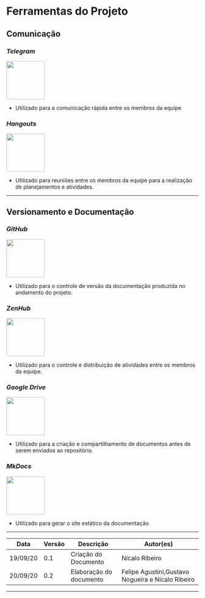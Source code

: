 # Ferramentas do Projeto

## Comunicação

### _Telegram_

<img src="../images/telegram-logo.png" height="100" width="100">

- Utilizado para a comunicação rápida entre os membros da equipe

### _Hangouts_

<img src="../images/hangouts-logo.png" height="100" width="100">

- Utilizado para reuniões entre os membros da equipe para a realização de planejamentos e atividades.

---

## Versionamento e Documentação

### _GitHub_

<img src="../images/github-logo.png" height="100" width="100">

- Utilizado para o controle de versão da documentação produzida no andamento do projeto.

### _ZenHub_

<img src="../images/zenhub-logo.png" height="100" width="100">

- Utilizado para o controle e distribuição de atividades entre os membros da equipe.

### _Google Drive_

<img src="../images/googledrive-logo.png" height="100" width="100">

- Utilizado para a criação e compartilhamento de documentos antes de serem enviados ao repositório.

### _MkDocs_

<img src="../images/mkdocs-logo.png" height="100" width="100">

- Utilizado para gerar o site estático da documentação

---

| Data     | Versão | Descrição                         | Autor(es)                                        |
| -------- | ------ | --------------------------------- | ------------------------------------------------ |
| 19/09/20 | 0.1    | Criação do Documento              |Nícalo Ribeiro |
| 20/09/20 | 0.2    | Elaboração do documento           |Felipe Agustini,Gustavo Nogueira e Nícalo Ribeiro|

---

